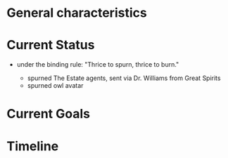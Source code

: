 # General characteristics

# Current Status

- under the binding rule: "Thrice to spurn, thrice to burn."

  - spurned The Estate agents, sent via Dr. Williams from Great Spirits
  - spurned owl avatar

# Current Goals

# Timeline

